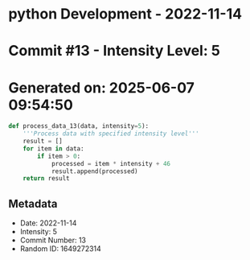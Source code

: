 ﻿# python Development - 2022-11-14
# Commit #13 - Intensity Level: 5
# Generated on: 2025-06-07 09:54:50
```python
def process_data_13(data, intensity=5):
    '''Process data with specified intensity level'''
    result = []
    for item in data:
        if item > 0:
            processed = item * intensity + 46
            result.append(processed)
    return result
```
## Metadata
- Date: 2022-11-14
- Intensity: 5
- Commit Number: 13
- Random ID: 1649272314
